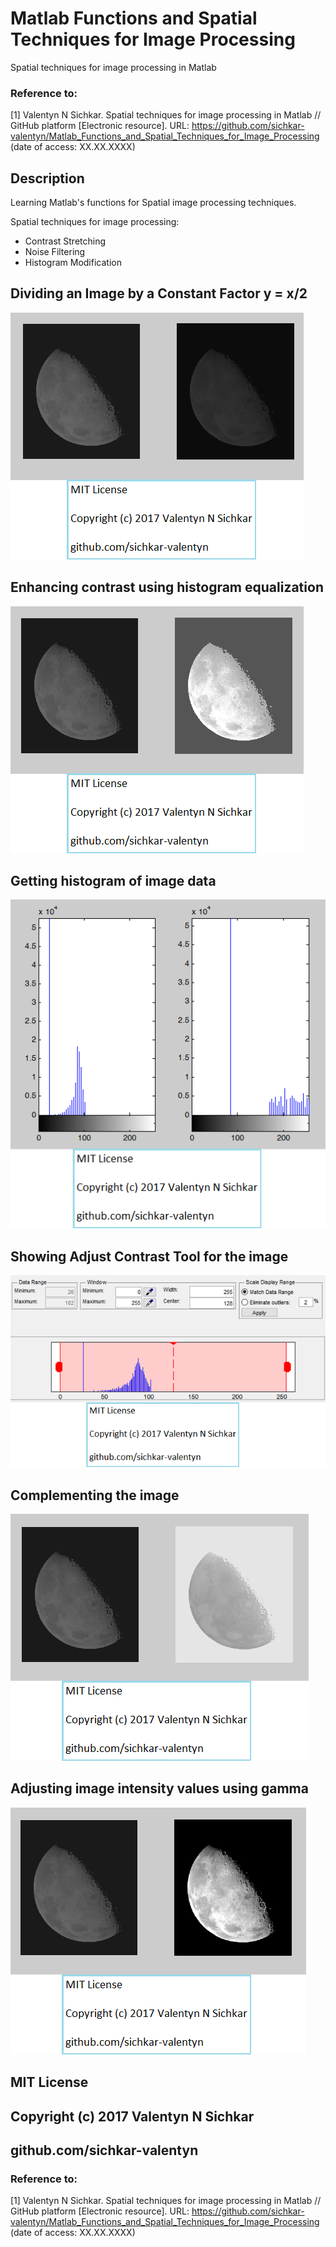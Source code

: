 # Matlab Functions and Spatial Techniques for Image Processing
Spatial techniques for image processing in Matlab

### Reference to:
[1] Valentyn N Sichkar. Spatial techniques for image processing in Matlab // GitHub platform [Electronic resource]. URL: https://github.com/sichkar-valentyn/Matlab_Functions_and_Spatial_Techniques_for_Image_Processing (date of access: XX.XX.XXXX)

## Description
Learning Matlab's functions for Spatial image processing techniques.
<p>Spatial techniques for image processing:</p>
<ul>
<li>Contrast Stretching</li>
<li>Noise Filtering</li>
<li>Histogram Modification</li>
</ul>

## Dividing an Image by a Constant Factor y = x/2
![Results](images/Dividing_an_Image_by_a_Constant_Factor.png)

## Enhancing contrast using histogram equalization
![Results](images/Enhancing_contrast_using_histogram_equalization.png)

## Getting histogram of image data
![Results](images/Getting_histogram_of_image_data.png)

## Showing Adjust Contrast Tool for the image
![Results](images/Showing_Adjust_Contrast_tool_for_the_image.png)

## Complementing the image
![Results](images/Complementing_the_image.png)

## Adjusting image intensity values using gamma
![Results](images/Adjusting_image_intensity_values_using_gamma.png)

## MIT License
## Copyright (c) 2017 Valentyn N Sichkar
## github.com/sichkar-valentyn
### Reference to:
[1] Valentyn N Sichkar. Spatial techniques for image processing in Matlab // GitHub platform [Electronic resource]. URL: https://github.com/sichkar-valentyn/Matlab_Functions_and_Spatial_Techniques_for_Image_Processing (date of access: XX.XX.XXXX)
